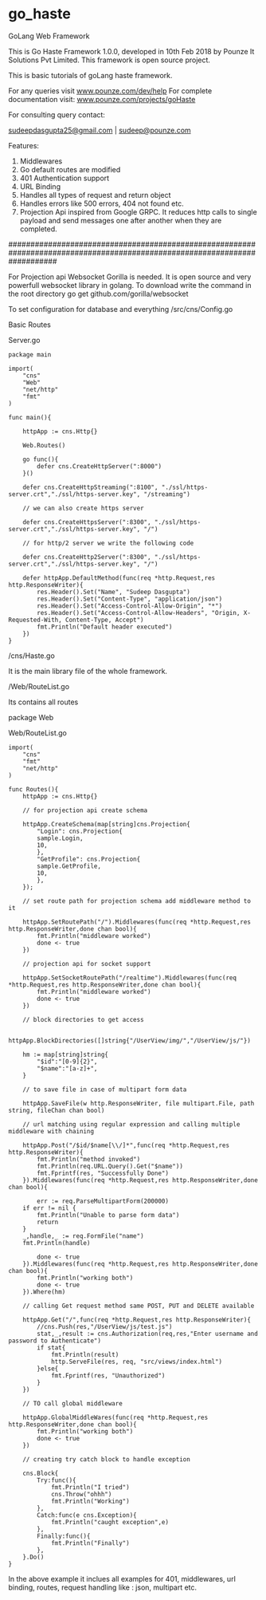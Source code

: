 # go_haste
GoLang Web Framework 

This is Go Haste Framework 1.0.0, developed in 10th Feb 2018 by Pounze It Solutions Pvt Limited.
This framework is open source project.

This is basic tutorials of goLang haste framework.

For any queries visit www.pounze.com/dev/help
For complete documentation visit: www.pounze.com/projects/goHaste

For consulting query contact:

sudeepdasgupta25@gmail.com | sudeep@pounze.com

Features:

1) Middlewares
2) Go default routes are modified
3) 401 Authentication support
4) URL Binding 
5) Handles all types of request and return object
6) Handles errors like 500 errors, 404 not found etc.
7) Projection Api inspired from Google GRPC. It reduces http calls to single payload and send messages one after another when they are completed.

###########################################################################################################################

For Projection api Websocket Gorilla is needed. It is open source and very powerfull websocket library in golang.
To download write the command in the root directory
go get github.com/gorilla/websocket

To set configuration for database and everything
/src/cns/Config.go

Basic Routes  

Server.go
    
    package main

    import(
        "cns"
        "Web"
        "net/http"
        "fmt"
    )

    func main(){

        httpApp := cns.Http{}

        Web.Routes()

        go func(){
            defer cns.CreateHttpServer(":8000")
        }()

        defer cns.CreateHttpStreaming(":8100", "./ssl/https-server.crt","./ssl/https-server.key", "/streaming")
        
        // we can also create https server 
        
        defer cns.CreateHttpsServer(":8300", "./ssl/https-server.crt","./ssl/https-server.key", "/")
        
        // for http/2 server we write the following code
        
        defer cns.CreateHttp2Server(":8300", "./ssl/https-server.crt","./ssl/https-server.key", "/")

        defer httpApp.DefaultMethod(func(req *http.Request,res http.ResponseWriter){
            res.Header().Set("Name", "Sudeep Dasgupta")
            res.Header().Set("Content-Type", "application/json")
            res.Header().Set("Access-Control-Allow-Origin", "*")
            res.Header().Set("Access-Control-Allow-Headers", "Origin, X-Requested-With, Content-Type, Accept")
            fmt.Println("Default header executed")
        })
    }

/cns/Haste.go

It is the main library file of the whole framework.

/Web/RouteList.go

Its contains all routes

package Web

Web/RouteList.go

    import(
        "cns"
        "fmt"
        "net/http"
    )

    func Routes(){
        httpApp := cns.Http{}
        
        // for projection api create schema 
        
        httpApp.CreateSchema(map[string]cns.Projection{
            "Login": cns.Projection{
            sample.Login,
            10,
            },
            "GetProfile": cns.Projection{
            sample.GetProfile,
            10,
            },
        });
        
        // set route path for projection schema add middleware method to it
        
        httpApp.SetRoutePath("/").Middlewares(func(req *http.Request,res http.ResponseWriter,done chan bool){
            fmt.Println("middleware worked")
            done <- true
        })
        
        // projection api for socket support 
        
        httpApp.SetSocketRoutePath("/realtime").Middlewares(func(req *http.Request,res http.ResponseWriter,done chan bool){
            fmt.Println("middleware worked")
            done <- true
        })
        
        // block directories to get access
        
        httpApp.BlockDirectories([]string{"/UserView/img/","/UserView/js/"})

        hm := map[string]string{
            "$id":"[0-9]{2}",
            "$name":"[a-z]+",
        }
        
        // to save file in case of multipart form data
        
        httpApp.SaveFile(w http.ResponseWriter, file multipart.File, path string, fileChan chan bool)

        // url matching using regular expression and calling multiple middleware with chaining
        
        httpApp.Post("/$id/$name[\\/]*",func(req *http.Request,res http.ResponseWriter){
            fmt.Println("method invoked")
            fmt.Println(req.URL.Query().Get("$name"))
            fmt.Fprintf(res, "Successfully Done")
        }).Middlewares(func(req *http.Request,res http.ResponseWriter,done chan bool){

            err := req.ParseMultipartForm(200000)
        if err != nil {
            fmt.Println("Unable to parse form data")
            return
        }
        _,handle,_ := req.FormFile("name")
        fmt.Println(handle)

            done <- true
        }).Middlewares(func(req *http.Request,res http.ResponseWriter,done chan bool){
            fmt.Println("working both")
            done <- true
        }).Where(hm)

        // calling Get request method same POST, PUT and DELETE available
        
        httpApp.Get("/",func(req *http.Request,res http.ResponseWriter){
            //cns.Push(res,"/UserView/js/test.js")
            stat,_,result := cns.Authorization(req,res,"Enter username and password to Authenticate")
            if stat{
                fmt.Println(result)
                http.ServeFile(res, req, "src/views/index.html")
            }else{
                fmt.Fprintf(res, "Unauthorized")
            }
        })
        
        // TO call global middleware
        
        httpApp.GlobalMiddleWares(func(req *http.Request,res http.ResponseWriter,done chan bool){
            fmt.Println("working both")
            done <- true
        })
    
        // creating try catch block to handle exception
        
        cns.Block{
            Try:func(){
                fmt.Println("I tried")
                cns.Throw("ohhh")
                fmt.Println("Working")
            },
            Catch:func(e cns.Exception){
                fmt.Println("caught exception",e)
            },
            Finally:func(){
                fmt.Println("Finally")
            },
        }.Do()
    }

In the above example it inclues all examples for 401, middlewares, url binding, routes, request handling like : json, multipart etc.
